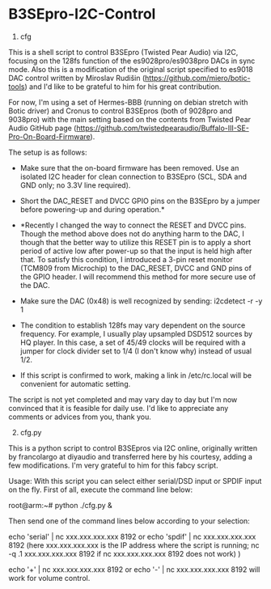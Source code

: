 # B3SEpro-I2C-Control

1. cfg

This is a shell script to control B3SEpro (Twisted Pear Audio) via I2C, focusing on the 128fs function of the es9028pro/es9038pro DACs in sync mode. Also this is a modification of the original script specified to es9018 DAC control written by Miroslav Rudišin (https://github.com/miero/botic-tools) and I'd like to be grateful to him for his great contribution.

For now, I'm using a set of Hermes-BBB (running on debian stretch with Botic driver) and Cronus to control B3SEpros (both of 9028pro and 9038pro) with the main setting based on the contents from Twisted Pear Audio GitHub page (https://github.com/twistedpearaudio/Buffalo-III-SE-Pro-On-Board-Firmware).

The setup is as follows:

* Make sure that the on-board firmware has been removed. Use an isolated I2C header for clean connection to B3SEpro (SCL, SDA and GND only; no 3.3V line required).
* Short the DAC_RESET and DVCC GPIO pins on the B3SEpro by a jumper before powering-up and during operation.*

* *Recently I changed the way to connect the RESET and DVCC pins. Though the method above does not do anything harm to the DAC, I though that the better way to utilize this RESET pin is to apply a short period of active low after power-up so that the input is held high after that. To satisfy this condition, I introduced a 3-pin reset monitor (TCM809 from Microchip) to the DAC_RESET, DVCC and GND pins of the GPIO header. I will recommend this method for more secure use of the DAC.

* Make sure the DAC (0x48) is well recognized by sending: i2cdetect -r -y 1
* The condition to establish 128fs may vary dependent on the source frequency. For example, I usually play upsampled DSD512 sources by HQ player. In this case, a set of 45/49 clocks will be required with a jumper for clock divider set to 1/4 (I don't know why) instead of usual 1/2.
* If this script is confirmed to work, making a link in /etc/rc.local will be convenient for automatic setting.

The script is not yet completed and may vary day to day but I'm now convinced that it is feasible for daily use. I'd like to appreciate any comments or advices from you, thank you.

2. cfg.py

This is a python script to control B3SEpros via I2C online, originally written by francolargo at diyaudio and transferred here by his courtesy, adding a few modifications. I'm very grateful to him for this fabcy script.

Usage: With this script you can select either serial/DSD input or SPDIF input on the fly. First of all, execute the command line below:

root@arm:~# python ./cfg.py &

Then send one of the command lines below according to your selection:

echo 'serial' | nc xxx.xxx.xxx.xxx 8192 or echo 'spdif' | nc xxx.xxx.xxx.xxx 8192 (here xxx.xxx.xxx.xxx is the IP address where the script is running; nc -q .1 xxx.xxx.xxx.xxx 8192 if nc xxx.xxx.xxx.xxx 8192 does not work) )

echo '+' | nc xxx.xxx.xxx.xxx 8192 or echo '-' | nc xxx.xxx.xxx.xxx 8192 will work for volume control.

